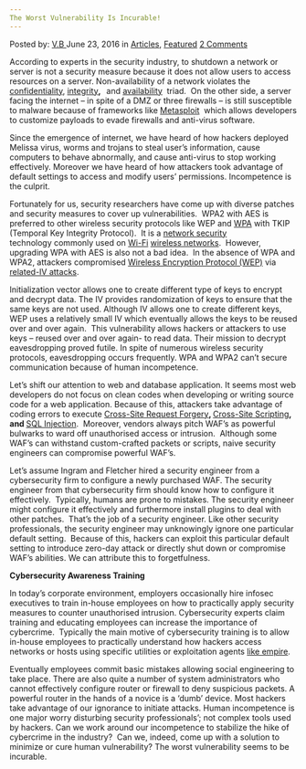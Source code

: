 ```yaml
---
The Worst Vulnerability Is Incurable!
---
```

<article class="post-listing post-14567 post type-post status-publish format-standard has-post-thumbnail hentry category-articles category-deepdot-news tag-incurable tag-vulnerability tag-worst">
    <div class="post-inner">
    <p class="post-meta">
    <span>Posted by: <a href="https://www.deepdotweb.com/author/vb/" title="">V.B </a></span>
    <span>June 23, 2016</span>
    <span>in <a href="https://www.deepdotweb.com/category/articles/" rel="category tag">Articles</a>, <a href="https://www.deepdotweb.com/category/deepdot-news/" rel="category tag">Featured</a></span>
    <span><a href="https://www.deepdotweb.com/2016/06/23/worst-vulnerability-incurable/#comments">2 Comments</a></span>
    </p>
    <div class="clear"></div>
    <div class="entry">
    <p>According to experts in the security industry, to shutdown a network or server is not a security measure because it does not allow users to access resources on a server. Non-availability of a network violates the <a href="http://whatis.techtarget.com/definition/confidentiality">confidentiality</a>, <a href="http://searchdatacenter.techtarget.com/definition/integrity">integrity</a><strong>,   </strong>and <a href="http://searchstorage.techtarget.com/definition/data-availability">availability</a>  triad.  On the other side, a server facing the internet – in spite of a DMZ or three firewalls &#8211; is still susceptible to malware because of frameworks like <a href="http://www.metasploit.com/">Metasploit</a>  which allows developers to customize payloads to evade firewalls and anti-virus software.</p>
    <p>Since the emergence of internet, we have heard of how hackers deployed Melissa virus, worms and trojans to steal user’s information, cause computers to behave abnormally, and cause anti-virus to stop working effectively. Moreover we have heard of how attackers took advantage of default settings to access and modify users’ permissions. Incompetence is the culprit.</p>
    <p>Fortunately for us, security researchers have come up with diverse patches and security measures to cover up vulnerabilities.  WPA2 with AES is preferred to other wireless security protocols like WEP and <a href="http://compnetworking.about.com/cs/wirelesssecurity/g/bldef_wpa.htm">WPA</a> with TKIP (Temporal Key Integrity Protocol).  It is a <a href="http://compnetworking.about.com/od/networksecurityprivacy/a/introduction-to-computer-network-security.htm">network security</a> technology commonly used on <a href="http://compnetworking.about.com/cs/wireless80211/g/bldef_wifi.htm">Wi-Fi</a> <a href="http://compnetworking.about.com/cs/wireless/f/arewlanssecure.htm">wireless networks</a>.  However, upgrading WPA with AES is also not a bad idea.  In the absence of WPA and WPA2, attackers compromised <a href="http://compnetworking.about.com/cs/wirelesssecurity/g/bldef_wep.htm">Wireless Encryption Protocol (WEP)</a> via <a href="https://en.wikipedia.org/wiki/Related-key_attack">related-IV attacks</a>.</p>
    <p>Initialization vector allows one to create different type of keys to encrypt and decrypt data. The IV provides randomization of keys to ensure that the same keys are not used. Although IV allows one to create different keys, WEP uses a relatively small IV which eventually allows the keys to be reused over and over again.  This vulnerability allows hackers or attackers to use keys – reused over and over again- to read data. Their mission to decrypt eavesdropping proved futile. In spite of numerous wireless security protocols, eavesdropping occurs frequently. WPA and WPA2 can’t secure communication because of human incompetence.</p>
    <p>Let’s shift our attention to web and database application. It seems most web developers do not focus on clean codes when developing or writing source code for a web application. Because of this, attackers take advantage of coding errors to execute <a href="https://www.owasp.org/index.php/CSRF">Cross-Site Request Forgery</a><strong>, </strong><a href="https://www.owasp.org/index.php/Cross-site_Scripting_%28XSS%29">Cross-Site Scripting</a><strong>, and </strong><a href="https://www.owasp.org/index.php/SQL_Injection">SQL Injection</a>.  Moreover, vendors always pitch WAF’s as powerful bulwarks to ward off unauthorised access or intrusion.  Although some WAF’s can withstand custom-crafted packets or scripts, naive security engineers can compromise powerful WAF’s.</p>
    <p>Let’s assume Ingram and Fletcher hired a security engineer from a cybersecurity firm to configure a newly purchased WAF. The security engineer from that cybersecurity firm should know how to configure it effectively.  Typically, humans are prone to mistakes. The security engineer might configure it effectively and furthermore install plugins to deal with other patches.  That’s the job of a security engineer. Like other security professionals, the security engineer may unknowingly ignore one particular default setting.  Because of this, hackers can exploit this particular default setting to introduce zero-day attack or directly shut down or compromise WAF’s abilities. We can attribute this to forgetfulness.</p>
    <p><strong>Cybersecurity Awareness Training     </strong></p>
    <p>In today’s corporate environment, employers occasionally hire infosec executives to train in-house employees on how to practically apply security measures to counter unauthorised intrusion. Cybersecurity experts claim training and educating employees can increase the importance of cybercrime.  Typically the main motive of cybersecurity training is to allow in-house employees to practically understand how hackers access networks or hosts using specific utilities or exploitation agents <a href="http://www.powershellempire.com/">like empire</a>.</p>
    <p>Eventually employees commit basic mistakes allowing social engineering to take place. There are also quite a number of system administrators who cannot effectively configure router or firewall to deny suspicious packets. A powerful router in the hands of a novice is a ‘dumb’ device. Most hackers take advantage of our ignorance to initiate attacks. Human incompetence is one major worry disturbing security professionals’; not complex tools used by hackers. Can we work around our incompetence to stabilize the hike of cybercrime in the industry?  Can we, indeed, come up with a solution to minimize or cure human vulnerability? The worst vulnerability seems to be incurable.</p>
    </div>
    <span style="display:none"><a href="https://www.deepdotweb.com/tag/incurable/" rel="tag">incurable</a> <a href="https://www.deepdotweb.com/tag/vulnerability/" rel="tag">vulnerability</a> <a href="https://www.deepdotweb.com/tag/worst/" rel="tag">worst</a></span> <span style="display:none" class="updated">2016-06-23</span>
    <div style="display:none" class="vcard author" itemprop="author" itemscope itemtype="http://schema.org/Person"><strong class="fn" itemprop="name"><a href="https://www.deepdotweb.com/author/vb/" title="Posts by V.B" rel="author">V.B</a></strong></div>
    </div>
</article>

